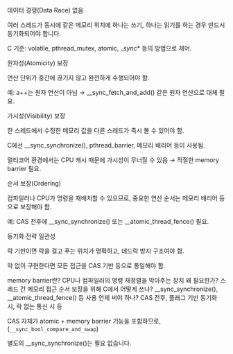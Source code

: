 데이터 경쟁(Data Race) 없음

여러 스레드가 동시에 같은 메모리 위치에 하나는 쓰기, 하나는 읽기를 하는 경우 반드시 동기화되어야 합니다.

C 기준: volatile, pthread_mutex, atomic, __sync_* 등의 방법으로 제어.

원자성(Atomicity) 보장

연산 단위가 중간에 끊기지 않고 완전하게 수행되어야 함.

예: a++는 원자 연산이 아님 → __sync_fetch_and_add() 같은 원자 연산으로 대체 필요.

가시성(Visibility) 보장

한 스레드에서 수정한 메모리 값을 다른 스레드가 즉시 볼 수 있어야 함.

C에선 __sync_synchronize(), pthread_barrier, 메모리 배리어 등이 사용됨.

멀티코어 환경에서는 CPU 캐시 때문에 가시성이 무너질 수 있음 → 적절한 memory barrier 필요.

순서 보장(Ordering)

컴파일러나 CPU가 명령을 재배치할 수 있으므로, 중요한 연산 순서는 메모리 배리어 등으로 보장해야 함.

예: CAS 전후에 __sync_synchronize() 또는 __atomic_thread_fence() 필요.

동기화 전략 일관성

락 기반이면 락을 걸고 푸는 위치가 명확하고, 데드락 방지 구조여야 함.

락 없이 구현한다면 모든 접근을 CAS 기반 등으로 통일해야 함.



memory barrier란?	CPU나 컴파일러의 명령 재정렬을 막아주는 장치
왜 필요한가?	스레드 간 메모리 접근 순서 보장을 위해
C에서 어떻게 쓰나?	__sync_synchronize(), __atomic_thread_fence() 등 사용
언제 써야 하나?	CAS 전후, 플래그 기반 동기화 시, 락 없는 통신 시 등


CAS 자체가 atomic + memory barrier 기능을 포함하므로, (`__sync_bool_compare_and_swap`)

별도의 __sync_synchronize()는 필요 없습니다.